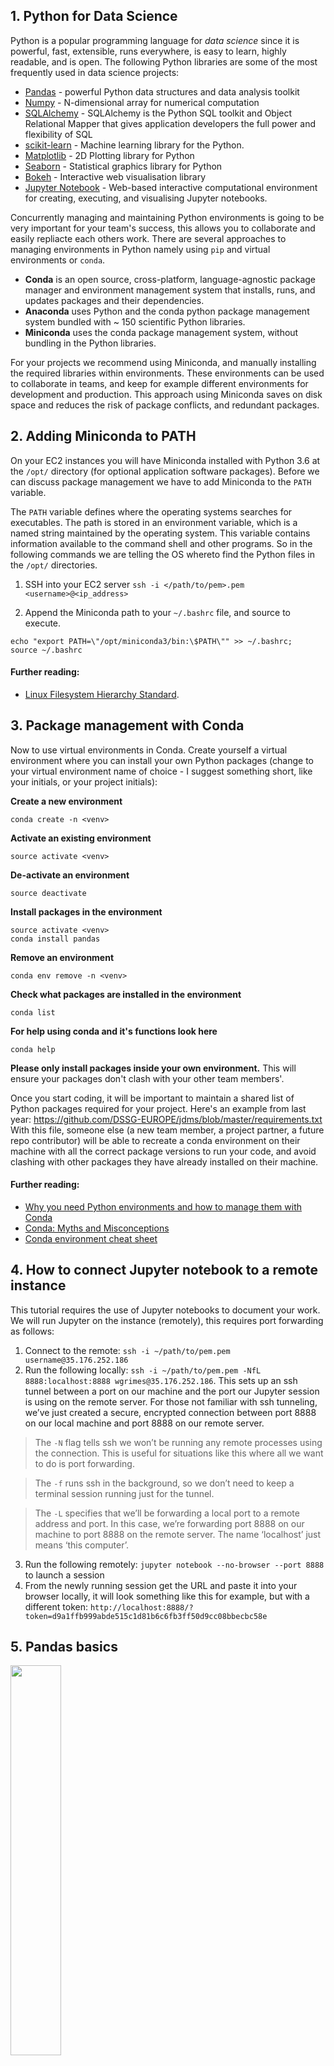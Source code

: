 ## 1. Python for Data Science 
Python is a popular programming language for _data science_ since it is powerful, fast, extensible, runs everywhere, is easy to learn, highly readable, and is open. The following Python libraries are some of the most frequently used in data science projects:
* [Pandas](https://pandas.pydata.org/) - powerful Python data structures and data analysis toolkit
* [Numpy](http://www.numpy.org/) - N-dimensional array for numerical computation
* [SQLAlchemy](http://www.numpy.org/) - SQLAlchemy is the Python SQL toolkit and Object Relational Mapper that gives application developers the full power and flexibility of SQL
* [scikit-learn](http://scikit-learn.org/stable/) - Machine learning library for the Python.
* [Matplotlib](https://matplotlib.org/) - 2D Plotting library for Python
* [Seaborn](https://seaborn.pydata.org/) - Statistical graphics library for Python
* [Bokeh](https://bokeh.pydata.org/en/latest/) - Interactive web visualisation library
* [Jupyter Notebook](http://jupyter.org/) - Web-based interactive computational environment for creating, executing, and visualising Jupyter notebooks.

Concurrently managing and maintaining Python environments is going to be very important for your team's success, this allows you to collaborate and easily repliacte each others work. There are several approaches to managing environments in Python namely using `pip` and virtual environments or `conda`. 

* **Conda** is an open source, cross-platform, language-agnostic package manager and environment management system that installs, runs, and updates packages and their dependencies.
* **Anaconda** uses Python and the conda python package management system bundled with ~ 150 scientific Python libraries. 
* **Miniconda** uses the conda package management system, without bundling in the Python libraries. 

For your projects we recommend using Miniconda, and manually installing the required libraries within environments. These environments can be used to collaborate in teams, and keep for example different environments for development and production. This approach using Miniconda saves on disk space and reduces the risk of package conflicts, and redundant packages.

## 2. Adding Miniconda to PATH
On your EC2 instances you will have Miniconda installed with Python 3.6 at the `/opt/` directory (for optional application software packages). Before we can discuss package management we have to add Miniconda to the `PATH` variable.

The `PATH` variable defines where the operating systems searches for executables. The path is stored in an environment variable, which is a named string maintained by the operating system. This variable contains information available to the command shell and other programs. So in the following commands we are telling the OS whereto find the Python files in the `/opt/` directories.

1. SSH into your EC2 server `ssh -i </path/to/pem>.pem <username>@<ip_address>`

2. Append the Miniconda path to your `~/.bashrc` file, and source to execute. 
```
echo "export PATH=\"/opt/miniconda3/bin:\$PATH\"" >> ~/.bashrc;
source ~/.bashrc
```

#### Further reading:
* [Linux Filesystem Hierarchy Standard](https://en.wikipedia.org/wiki/Filesystem_Hierarchy_Standard).

## 3. Package management with Conda
Now to use virtual environments in Conda. Create yourself a virtual environment where you can install your own Python packages (change <venv> to your virtual environment name of choice - I suggest something short, like your initials, or your project initials):

**Create a new environment**
```
conda create -n <venv>
```

**Activate an existing environment**
```
source activate <venv>
```

**De-activate an environment**
```
source deactivate
```
**Install packages in the environment**
```
source activate <venv>
conda install pandas
```

**Remove an environment**
```
conda env remove -n <venv>
```

**Check what  packages are installed in the environment**
```
conda list
```

**For help using conda and it's functions look here**
```
conda help
```

**Please only install packages inside your own environment.** This will ensure your packages don't clash with your other team members'.

Once you start coding, it will be important to maintain a shared list of Python packages required for your project. Here's an example from last year: https://github.com/DSSG-EUROPE/jdms/blob/master/requirements.txt With this file, someone else (a new team member, a project partner, a future repo contributor) will be able to recreate a conda environment on their machine with all the correct package versions to run your code, and avoid clashing with other packages they have already installed on their machine.

#### Further reading:
* [Why you need Python environments and how to manage them with Conda](https://medium.freecodecamp.org/why-you-need-python-environments-and-how-to-manage-them-with-conda-85f155f4353c)
* [Conda: Myths and Misconceptions](http://jakevdp.github.io/blog/2016/08/25/conda-myths-and-misconceptions/)
* [Conda environment cheat sheet](http://know.continuum.io/rs/387-XNW-688/images/conda-cheatsheet.pdf?mkt_tok=eyJpIjoiWkRJNU1UZzBOV0ptTnpsayIsInQiOiJ6K3VQQkhtSUMrcGxoSUwxd0IxTkxFWUxpa052UnVlak1FK1RMRm1kcWplN1pDdlZIbWZWUWFpTmtFTHFYK0gxRzRMb1c1K3ViZnBoa21yZjhzaUlUMzlxM1NpMGdRSHl1VlJTMHcyeWZvYz0ifQ%3D%3D)

## 4. How to connect Jupyter notebook to a remote instance
This tutorial requires the use of Jupyter notebooks to document your work. We will run Jupyter on the instance (remotely), this requires port forwarding  as follows:

1. Connect to the remote: `ssh -i ~/path/to/pem.pem username@35.176.252.186`
2. Run the following locally: `ssh -i ~/path/to/pem.pem -NfL 8888:localhost:8888 wgrimes@35.176.252.186`. 
This sets up an ssh tunnel between a port on our machine and the port our Jupyter session is using on the remote server. For those not familiar with ssh tunneling, we’ve just created a secure, encrypted connection between port 8888 on our local machine and port 8888 on our remote server. 

> The `-N` flag tells ssh we won’t be running any remote processes using the connection. This is useful for situations like this where all we want to do is port forwarding.

> The `-f` runs ssh in the background, so we don’t need to keep a terminal session running just for the tunnel.

> The `-L` specifies that we’ll be forwarding a local port to a remote address and port. In this case, we’re forwarding port 8888 on our machine to port 8888 on the remote server. The name ‘localhost’ just means ‘this computer’.

3. Run the following remotely: `jupyter notebook --no-browser --port 8888` to launch a session
4. From the newly running session get the URL and paste it into your browser locally, it will look something like this for example, but with a different token: `http://localhost:8888/?token=d9a1ffb999abde515c1d81b6c6fb3ff50d9cc08bbecbc58e`


## 5. Pandas basics
<img src="https://media.giphy.com/media/EPcvhM28ER9XW/giphy.gif" width="40%" />

Pandas is very useful for handing dataframes/tables in Python and especially for dealing with `csv` or `xls` files, and doing data manipulation. 

As other libraries, import pandas and for convenience/convention reference it as pd.

```
import pandas as pd
```
#### Data structures:
**Series** - a one-dimensional labelled array capable of holding any data type
```
s = pd.Series([3, -5, 7, 4],  index=['a',  'b',  'c',  'd'])
```

**DataFrame** - a two-dimensional labelled data structure with columns of potentially different types
```
data = {'Country': ['Belgium',  'India',  'Brazil'],
'Capital': ['Brussels',  'New Delhi',  'Brasilia'],
'Population': [11190846, 1303171035, 207847528]}

df = pd.DataFrame(data, columns=['Country',  'Capital',  'Population'])
```

#### Getting help:
```
help(pd.Series.loc)
```

#### input/output:
**Read csv** - read in a csv file
```
pd.read_csv('./data/chicago_past_year_crimes.csv', header=None, nrows=5)
```
**Write a dataframe to file** - write a csv file
```
pd.to_csv('myDataFrame.csv')
```

**Read from SQL database** - read and write to SQL Query or Database Table
```
from sqlalchemy import create_engine
engine = create_engine('sqlite:///:memory:')
pd.read_sql(SELECT * FROM my_table;, engine)
pd.read_sql_table('my_table', engine)
pd.read_sql_query(SELECT * FROM my_table;', engine)
```

#### Data Selection:
**Subset of a DataFrame** - 
```
df[1:]
```

**By Position** - select single value by row and and column
```
df.iloc([0], [0])
```

**By Label** - select single value by row and column labels
```
df.loc([0],  ['Country'])
```

**By Label/Position** - select single row of subset of rows
```
df.ix[2]
```

**Boolean Indexing:** - Series s where value is not >1
```
s[~(s > 1)]
```
where value is <-1 or >2
```
s[(s < -1) | (s > 2)]
```
Use filter to adjust DataFrame
```
df[df['Population']>1200000000]
```

**Setting** - set index a of Series s to 6
```
s['a'] = 6
```

#### Dropping:
Drop values from rows (axis=0)
```
s.drop(['a',  'c'])
```

Drop values from columns(axis=1)
```
df.drop('Country', axis=1) 
```

**Sort and rank** - sort by labels along an axis
```
df.sort_index()
```
Sort by the values along an axis
```
df.sort_values(by='Country') 
```
Assign ranks to entries
```
df.rank()
```

**Information on Series/DataFrame** 
Basic Information
```
df.shape
```
Describe index
```
df.index
```
Describe DataFrame columns
```
df.columns
```
Info on DataFrame
```
df.info()
```
Number of non-NA values
```
df.count()
```
Sum of values
```
df.sum()
```
Cumulative sum of values
```
df.cumsum()
```
Minimum/Maximum values
```
df.min()/df.max()
```
Summary statistics
```
df.describe()
```
Mean of values
```
df.mean()
```
Median of values
```
df.median()
```

## 6. Tutorial
Please complete the following exercises:

1. [Notebook: working_with_data_in_python](./working_with_data_in_python.ipynb)
